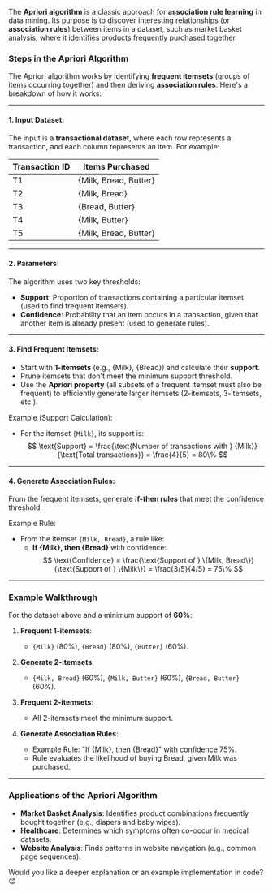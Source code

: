 The **Apriori algorithm** is a classic approach for **association rule learning** in data mining. Its purpose is to discover interesting relationships (or **association rules**) between items in a dataset, such as market basket analysis, where it identifies products frequently purchased together.

### Steps in the Apriori Algorithm

The Apriori algorithm works by identifying **frequent itemsets** (groups of items occurring together) and then deriving **association rules**. Here's a breakdown of how it works:

---

#### 1. **Input Dataset**:
   The input is a **transactional dataset**, where each row represents a transaction, and each column represents an item. For example:

   | Transaction ID | Items Purchased       |
   |----------------|-----------------------|
   | T1             | {Milk, Bread, Butter}|
   | T2             | {Milk, Bread}        |
   | T3             | {Bread, Butter}      |
   | T4             | {Milk, Butter}       |
   | T5             | {Milk, Bread, Butter}|

---

#### 2. **Parameters**:
   The algorithm uses two key thresholds:
   - **Support**: Proportion of transactions containing a particular itemset (used to find frequent itemsets).
   - **Confidence**: Probability that an item occurs in a transaction, given that another item is already present (used to generate rules).

---

#### 3. **Find Frequent Itemsets**:
   - Start with **1-itemsets** (e.g., {Milk}, {Bread}) and calculate their **support**.
   - Prune itemsets that don't meet the minimum support threshold.
   - Use the **Apriori property** (all subsets of a frequent itemset must also be frequent) to efficiently generate larger itemsets (2-itemsets, 3-itemsets, etc.).

   Example (Support Calculation):
   - For the itemset `{Milk}`, its support is:
     $$ \text{Support} = \frac{\text{Number of transactions with } {Milk}}{\text{Total transactions}} = \frac{4}{5} = 80\% $$

---

#### 4. **Generate Association Rules**:
   From the frequent itemsets, generate **if-then rules** that meet the confidence threshold.

   Example Rule:
   - From the itemset `{Milk, Bread}`, a rule like:
     - **If {Milk}, then {Bread}** with confidence:
       $$ \text{Confidence} = \frac{\text{Support of } \{Milk, Bread\}}{\text{Support of } \{Milk\}} = \frac{3/5}{4/5} = 75\% $$

---

### Example Walkthrough

For the dataset above and a minimum support of **60%**:
1. **Frequent 1-itemsets**:
   - `{Milk}` (80%), `{Bread}` (80%), `{Butter}` (60%).

2. **Generate 2-itemsets**:
   - `{Milk, Bread}` (60%), `{Milk, Butter}` (60%), `{Bread, Butter}` (60%).

3. **Frequent 2-itemsets**:
   - All 2-itemsets meet the minimum support.

4. **Generate Association Rules**:
   - Example Rule: "If {Milk}, then {Bread}" with confidence 75%.
   - Rule evaluates the likelihood of buying Bread, given Milk was purchased.

---

### Applications of the Apriori Algorithm
- **Market Basket Analysis**: Identifies product combinations frequently bought together (e.g., diapers and baby wipes).
- **Healthcare**: Determines which symptoms often co-occur in medical datasets.
- **Website Analysis**: Finds patterns in website navigation (e.g., common page sequences).

Would you like a deeper explanation or an example implementation in code? 😊
